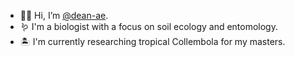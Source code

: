 - 👋🏻 Hi, I’m [@dean-ae](https://github.com/dean-ae).
- 🪱 I'm a biologist with a focus on soil ecology and entomology.
- 🏝️ I'm currently researching tropical Collembola for my masters.

<!---
dean-ae/dean-ae is a ✨ special ✨ repository because its `README.md` (this file) appears on your GitHub profile.
You can click the Preview link to take a look at your changes.
--->
